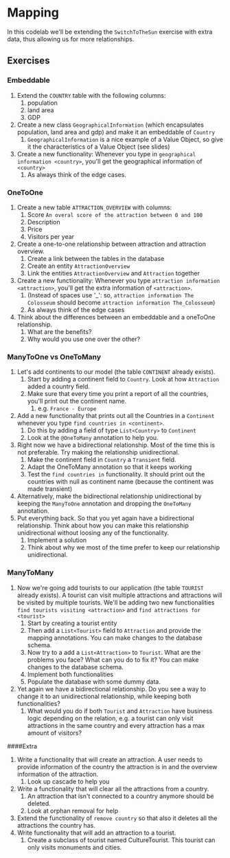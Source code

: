 # Mapping

In this codelab we'll be extending the `SwitchToTheSun` exercise with extra data, thus allowing us for more relationships.

## Exercises

### Embeddable
1. Extend the `COUNTRY` table with the following columns:
    1. population
    1. land area
    1. GDP
1. Create a new class `GeographicalInformation` (which encapsulates population, land area and gdp) 
and make it an embeddable of `Country`
    1. `GeographicalInformation` is a nice example of a Value Object, so give it the characteristics of a Value Object (see slides) 
1. Create a new functionality: Whenever you type in `geographical information <country>`, you'll get the geographical information of `<country>`
    1. As always think of the edge cases.
 
### OneToOne
1. Create a new table `ATTRACTION_OVERVIEW` with columns:
    1. Score `An overal score of the attraction between 0 and 100`
    1. Description
    1. Price
    1. Visitors per year
1. Create a one-to-one relationship between attraction and attraction overview.
    1. Create a link between the tables in the database
    1. Create an entity `AttractionOverview`
    1. Link the entities `AttractionOverview` and `Attraction` together
1. Create a new functionality: Whenever you type `attraction information <attraction>`, you'll get the extra information of `<attraction>`. 
    1. (Instead of spaces use '_': so, `attraction information The Colosseum` should become `attraction information The_Colosseum`)
    1. As always think of the edge cases
1. Think about the differences between an embeddable and a oneToOne relationship.
    1. What are the benefits?
    1. Why would you use one over the other?
  
### ManyToOne vs OneToMany
1. Let's add continents to our model (the table `CONTINENT` already exists).
    1. Start by adding a continent field to `Country`. Look at how `Attraction` added a country field.
    1. Make sure that every time you print a report of all the countries, you'll print out the continent name.
        1. e.g. `France - Europe`
1. Add a new functionality that prints out all the Countries in a `Continent` whenever you type `find countries in <continent>`.
    1. Do this by adding a field of type `List<Country>` to `Continent`
    1. Look at the `@OneToMany` annotation to help you.
1. Right now we have a bidirectional relationship. Most of the time this is not preferable. Try making the relationship unidirectional.
    1. Make the continent field in `Country` a `Transient` field.
    1. Adapt the OneToMany annotation so that it keeps working
    1. Test the `find countries in` functionality. It should print out the countries with null as continent name (because the continent was made transient)
1. Alternatively, make the bidirectional relationship unidirectional by keeping the `ManyToOne` annotation and dropping the `OneToMany` annotation.
1. Put everything back. So that you yet again have a bidirectional relationship.
Think about how you can make this relationship unidirectional without loosing any of the functionality. 
    1. Implement a solution
    1. Think about why we most of the time prefer to keep our relationship unidirectional.

### ManyToMany
1. Now we're going add tourists to our application (the table `TOURIST` already exists). 
A tourist can visit multiple attractions and attractions will be visited by multiple tourists.
We'll be adding two new functionalities `find tourists visiting <attraction>` and `find attractions for <tourist>`   
    1. Start by creating a tourist entity
    1. Then add a `List<Tourist>` field to `Attraction` and provide the mapping annotations. You can make changes to the database schema.
    1. Now try to a add a `List<Attraction>` to `Tourist`. What are the problems you face? What can you do to fix it? You can make changes to the database schema.
    1. Implement both functionalities
    1. Populate the database with some dummy data.
1. Yet again we have a bidirectional relationship. Do you see a way to change it to an unidirectional relationship, while keeping both functionalities?
    1. What would you do if both `Tourist` and `Attraction` have business logic depending on the relation,
     e.g. a tourist can only visit attractions in the same country and every attraction has a max amount of visitors?

####Extra
1. Write a functionality that will create an attraction. 
A user needs to provide information of the country the attraction is in and the overview information of the attraction.
    1. Look up cascade to help you
1. Write a functionality that will clear all the attractions from a country.
    1. An attraction that isn't connected to a country anymore should be deleted.
    1. Look at orphan removal for help
1. Extend the functionality of `remove country` so that also it deletes all the attractions the country has.
1. Write functionality that will add an attraction to a tourist.
    1. Create a subclass of tourist named CultureTourist. This tourist can only visits monuments and cities. 
